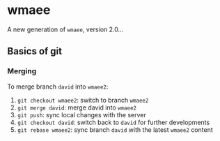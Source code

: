 # wmaee

A new generation of `wmaee`, version 2.0...

## Basics of git
### Merging
To merge branch `david` into `wmaee2`:
1. `git checkout wmaee2`: switch to branch `wmaee2`
2. `git merge david`: merge david into `wmaee2`
3. `git push`: sync local changes with the server
4. `git checkout david`: switch back to `david` for further developments
5. `git rebase wmaee2`: sync branch `david` with the latest `wmaee2` content
